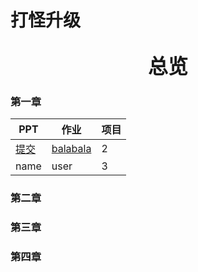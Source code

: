 打怪升级
=======


## <center> <font size='6'> 总览 </font> </center>

### 第一章



| PPT | 作业 | 项目 |
| -- | -- | -- |
| <a href="/passage1/Homework0-SetupAccount/submit.md">提交</a> | <a href=''>balabala</a> | 2 |
| name | user | 3 |

### 第二章


### 第三章


### 第四章



